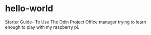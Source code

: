 # hello-world
Starter Guide- To Use The Odin Project
Office manager trying to learn enough to play with my raspberry pi.
